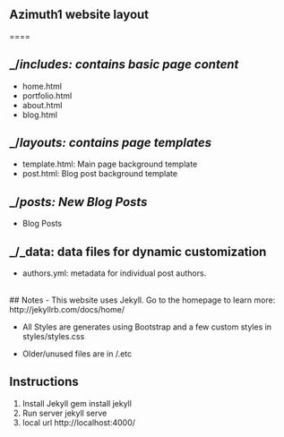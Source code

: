 ##  Azimuth1 website layout

====

## _/_includes: contains basic page content_
- home.html
- portfolio.html
- about.html
- blog.html

## _/_layouts: contains page templates_
- template.html: Main page background template
- post.html: Blog post background template

## _/_posts: New Blog Posts_
- Blog Posts

## _/_data: data files for dynamic customization
- authors.yml: metadata for individual post authors.

<br>
##  Notes
- This website uses Jekyll. Go to the homepage to learn more: http://jekyllrb.com/docs/home/

- All Styles are generates using Bootstrap and a few custom styles in styles/styles.css

- Older/unused files are in /.etc

##  Instructions

1. Install Jekyll
  		gem install jekyll
2. Run server
		jekyll serve
3. local url
		http://localhost:4000/
